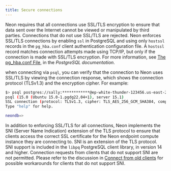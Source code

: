 ```yaml
---
title: Secure connections
---
```


Neon requires that all connections use SSL/TLS encryption to ensure that data sent over the Internet cannot be viewed or manipulated by third parties. Connections that do not use SSL/TLS are rejected. Neon enforces SSL/TLS connections by enabling  `ssl` in PostgreSQL and using only `hostssl` records in the `pg_hba.conf` client authentication configuration file. A `hostssl` record matches connection attempts made using TCP/IP, but only if the connection is made with SSL/TLS encryption. For more information, see [The pg_hba.conf File](https://www.postgresql.org/docs/current/auth-pg-hba-conf.html), in the _PostgreSQL documentation_.

when connecting via `psql`, you can verify that the connection to Neon uses SSL/TLS by viewing the connection response, which shows the connection protocol (TLSv1.3) and the encryption cipher. For example:

```bash
$> psql postgres://sally:************@ep-white-thunder-123456.us-east-2.aws.neon.tech/neondb
psql (15.0 (Ubuntu 15.0-1.pgdg22.04+1), server 15.1)
SSL connection (protocol: TLSv1.3, cipher: TLS_AES_256_GCM_SHA384, compression: off)
Type "help" for help.

neondb=>
```

In addition to enforcing SSL/TLS for all connections, Neon implements the SNI (Server Name Indication) extension of the TLS protocol to ensure that clients access the correct SSL certificate for the Neon endpoint compute instance they are connecting to. SNI is an extension of the TLS protocol. SNI support is included in the `libpq` PostgreSQL client library, in version 14 and higher. Connection requests from clients that do not support SNI are not permitted. Please refer to the discussion in [Connect from old clients](../../https://neon.tech/docs/connect/connectivity-issues/) for possible workarounds for clients that do not support SNI.
